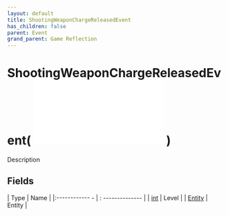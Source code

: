 ```yaml
---
layout: default
title: ShootingWeaponChargeReleasedEvent
has_children: false
parent: Event
grand_parent: Game Reflection
---
```

# ShootingWeaponChargeReleasedEvent( ![ EntityEventBase ](game-reflection/events/entity_event_base.md) )
Description 

## Fields
| Type | Name |
|:------------ - | : -------------- |
| [int](game-reflection/enums/int.md) | Level |
| [Entity](game-reflection/classes/entity.md) | Entity |
